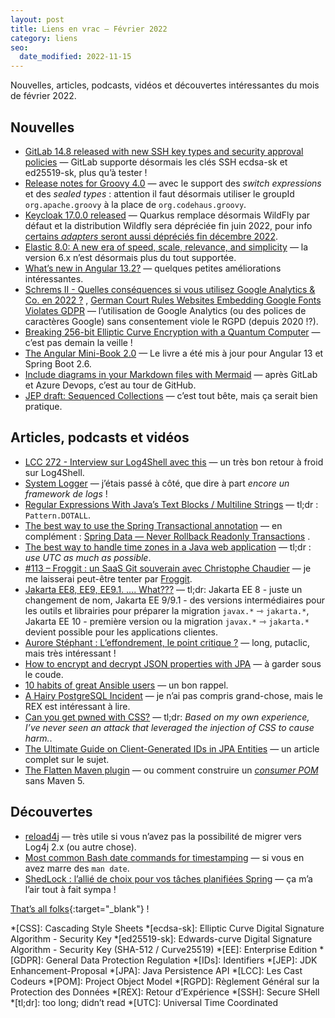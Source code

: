 ```yaml
---
layout: post
title: Liens en vrac — Février 2022
category: liens
seo:
  date_modified: 2022-11-15
---
```


Nouvelles, articles, podcasts, vidéos et découvertes intéressantes du mois de février 2022.

## Nouvelles

- [GitLab 14.8 released with new SSH key types and security approval policies](https://about.gitlab.com/releases/2022/02/22/gitlab-14-8-released/)
  — GitLab supporte désormais les clés SSH ecdsa-sk et ed25519-sk, plus qu’à tester !
- [Release notes for Groovy 4.0](https://groovy-lang.org/releasenotes/groovy-4.0.html)
  — avec le support des _switch expressions_ et des _sealed types_ : attention il faut désormais utiliser le groupId
  `org.apache.groovy` à la place de `org.codehaus.groovy`.
- [Keycloak 17.0.0 released](https://www.keycloak.org/2022/02/keycloak-1700-released)
  — Quarkus remplace désormais WildFly par défaut et la distribution Wildfly sera dépréciée fin juin 2022, pour info
  [certains _adapters_ seront aussi dépréciés fin décembre 2022](https://www.keycloak.org/2022/02/adapter-deprecation).
- [Elastic 8.0: A new era of speed, scale, relevance, and simplicity](https://www.elastic.co/blog/whats-new-elastic-8-0-0)
  — la version 6.x n’est désormais plus du tout supportée.
- [What’s new in Angular 13.2?](https://blog.ninja-squad.com/2022/01/27/what-is-new-angular-13.2/)
  — quelques petites améliorations intéressantes.
- [Schrems II - Quelles conséquences si vous utilisez Google Analytics & Co. en 2022 ?](https://blog.ostraca.fr/schrems-ii-quels-consequences-si-vous-utilisez-google-analytics-and-co.-en-2022/)
  ,
  [German Court Rules Websites Embedding Google Fonts Violates GDPR](https://thehackernews.com/2022/01/german-court-rules-websites-embedding.html)
  — l’utilisation de Google Analytics (ou des polices de caractères Google) sans consentement viole le RGPD (depuis
  2020 !?).
- [Breaking 256-bit Elliptic Curve Encryption with a Quantum Computer](https://www.schneier.com/blog/archives/2022/02/breaking-245-bit-elliptic-curve-encryption-with-a-quantum-computer.html)
  — c’est pas demain la veille !
- [The Angular Mini-Book 2.0](https://www.infoq.com/minibooks/angular-mini-book-v2/)
  — Le livre a été mis à jour pour Angular 13 et Spring Boot 2.6.
- [Include diagrams in your Markdown files with Mermaid](https://github.blog/2022-02-14-include-diagrams-markdown-files-mermaid/)
  — après GitLab et Azure Devops, c’est au tour de GitHub.
- [JEP draft: Sequenced Collections](https://openjdk.java.net/jeps/8280836)
  — c’est tout bête, mais ça serait bien pratique.

## Articles, podcasts et vidéos

- [LCC 272 - Interview sur Log4Shell avec this](https://lescastcodeurs.com/2022/02/12/lcc-272-interview-sur-log4shell-avec-this/)
  — un très bon retour à froid sur Log4Shell.
- [System Logger](https://blog.frankel.ch/system-logger/)
  — j’étais passé à côté, que dire à part _encore un framework de logs_ !
- [Regular Expressions With Java’s Text Blocks / Multiline Strings](https://adambien.blog/roller/abien/entry/regular_expressions_with_java_s)
  — tl;dr : `Pattern.DOTALL`.
- [The best way to use the Spring Transactional annotation](https://vladmihalcea.com/spring-transactional-annotation/)
  — en
  complément : [Spring Data — Never Rollback Readonly Transactions](https://dev.to/kirekov/spring-never-rollback-readonly-transactions-28kb)
  .
- [The best way to handle time zones in a Java web application](https://vladmihalcea.com/time-zones-java-web-application/)
  — tl;dr : _use UTC as much as possible_.
- [#113 – Froggit : un SaaS Git souverain avec Christophe Chaudier](https://www.youtube.com/watch?v=oSKvAGG5bJY)
  — je me laisserai peut-être tenter par [Froggit](https://froggit.fr/).
- [Jakarta EE8, EE9, EE9.1. …. What???](https://ralph.blog.imixs.com/2022/01/17/jakarta-ee8-ee9-ee9-1-what/)
  — tl;dr: Jakarta EE 8 - juste un changement de nom, Jakarta EE 9/9.1 - des versions intermédiaires pour les outils et
  librairies pour préparer la migration `javax.*` ⇾ `jakarta.*`, Jakarta EE 10 - première version ou la
  migration `javax.*` ⇾ `jakarta.*` devient possible pour les applications clientes.
- [Aurore Stéphant : L’effondrement, le point critique ?](https://www.thinkerview.com/aurore-stephant-leffondrement-le-point-critique/)
  — long, putaclic, mais très intéressant !
- [How to encrypt and decrypt JSON properties with JPA](https://vladmihalcea.com/encrypt-decrypt-json-jpa/)
  — à garder sous le coude.
- [10 habits of great Ansible users](https://www.redhat.com/sysadmin/10-great-ansible-practices)
  — un bon rappel.
- [A Hairy PostgreSQL Incident](https://ardentperf.com/2022/02/10/a-hairy-postgresql-incident/)
  — je n’ai pas compris grand-chose, mais le REX est intéressant à lire.
- [Can you get pwned with CSS?](https://scotthelme.co.uk/can-you-get-pwned-with-css/)
  — tl;dr: _Based on my own experience, I’ve never seen an attack that leveraged the injection of CSS to cause harm._.
- [The Ultimate Guide on Client-Generated IDs in JPA Entities](https://www.jpa-buddy.com/blog/the-ultimate-guide-on-client/)
  — un article complet sur le sujet.
- [The Flatten Maven plugin](https://blog.frankel.ch/maven-flatten-plugin/)
  — ou comment construire un [_consumer POM_](https://cwiki.apache.org/confluence/display/MAVEN/Build+vs+Consumer+POM)
  sans Maven 5.

## Découvertes

- [reload4j](https://reload4j.qos.ch/news.html)
  — très utile si vous n’avez pas la possibilité de migrer vers Log4j 2.x (ou autre chose).
- [Most common Bash date commands for timestamping](https://zxq9.com/archives/795)
  — si vous en avez marre des `man date`.
- [ShedLock : l’allié de choix pour vos tâches planifiées Spring](https://blog.ippon.fr/2022/02/28/shedlock-lallie-de-choix-pour-vos-taches-planifiees-spring/)
  — ça m’a l’air tout à fait sympa !

[That’s all folks](https://www.youtube.com/watch?v=k5yaCHEyxMo "The Districts - Young Blood"){:target="_blank"} !

<!-- prettier-ignore-start -->
*[CSS]: Cascading Style Sheets
*[ecdsa-sk]: Elliptic Curve Digital Signature Algorithm - Security Key
*[ed25519-sk]: Edwards-curve Digital Signature Algorithm - Security Key (SHA-512 / Curve25519)
*[EE]: Enterprise Edition
*[GDPR]: General Data Protection Regulation
*[IDs]: Identifiers
*[JEP]: JDK Enhancement-Proposal
*[JPA]: Java Persistence API
*[LCC]: Les Cast Codeurs
*[POM]: Project Object Model
*[RGPD]: Règlement Général sur la Protection des Données
*[REX]: Retour d’Expérience
*[SSH]: Secure SHell
*[tl;dr]: too long; didn’t read
*[UTC]: Universal Time Coordinated
<!-- prettier-ignore-end -->
